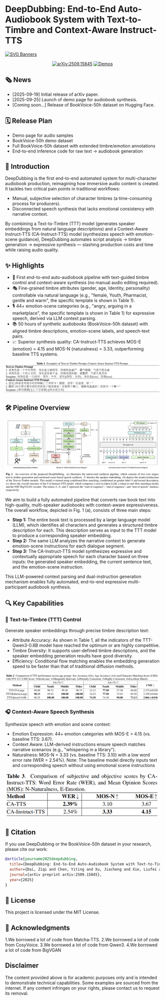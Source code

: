 # DeepDubbing: End-to-End Auto-Audiobook System with Text-to-Timbre and Context-Aware Instruct-TTS

[![SVG Banners](https://svg-banners.vercel.app/api?type=origin&text1=DeepDubbing&text2=💖%20Open%20Source&width=800&height=200)](https://github.com/Akshay090/svg-banners)

<div align="center">
    <a href="https://arxiv.org/abs/2509.15845"><img src="https://img.shields.io/badge/arXiv-2509.15845-b31b1b.svg?logo=arxiv&logoColor=white" alt="arXiv:2509.15845"></a>
    <a href="https://tme-lyra-lab.github.io/DeepDubbing"><img src="https://img.shields.io/badge/Demos-🌐-blue" alt="Demos"></a>
</div>

## 🗞 News

- [2025-09-19] Initial release of arXiv paper.
- [2025-09-25] Launch of demo page for audiobook synthesis.
- [Coming soon...] Release of BookVoice-50h dataset on Hugging Face.

## 🗓️ Release Plan

- Demo page for audio samples
- BookVoice-50h demo dataset
- Full BookVoice-50h dataset with extended timbre/emotion annotations
- End-to-end inference code for raw text → audiobook generation

## 🎯 Introduction

DeepDubbing is the first end-to-end automated system for multi-character audiobook production, reimagining how immersive audio content is created. It tackles two critical pain points in traditional workflows:

- Manual, subjective selection of character timbres (a time-consuming process for producers).
- Disconnected speech synthesis that lacks emotional consistency with narrative context.

By combining a Text-to-Timbre (TTT) model (generates speaker embeddings from natural language descriptions) and a Context-Aware Instruct-TTS (CA-Instruct-TTS) model (synthesizes speech with emotion-scene guidance), DeepDubbing automates script analysis → timbre generation → expressive synthesis — slashing production costs and time while raising audio quality.

## ✨ Highlights

- 🚀 First end-to-end auto-audiobook pipeline with text-guided timbre control and context-aware synthesis (no manual audio editing required).
- 🎭 Fine-grained timbre attributes (gender, age, Identity, personality) controllable via natural language (e.g., "female, Youth, Pharmacist, gentle and warm", the specific template is shown in Table 1).
- 🎙️ 44+ emotion-scene categories (e.g., "angry, arguing in a marketplace", the specific template is shown in Table 1) for expressive speech, derived via LLM context parsing.
- 📚 50 hours of synthetic audiobooks (BookVoice-50h dataset) with aligned timbre descriptions, emotion-scene labels, and speech-text pairs.
- 📈 Superior synthesis quality: CA-Instruct-TTS achieves MOS-E (emotion) = 4.15 and MOS-N (naturalness) = 3.33, outperforming baseline TTS systems.

![Table 1. Examples of Text-to-Timbre Prompt and Context-Aware Instruct-TTS Prompt](table1.png)

## 🛠️ Pipeline Overview

![DeepDubbing Pipeline](figure1.png)

<!-- - Text & Context Parsing:
  - A Large Language Model (LLM) identifies characters and generates Gender|Age|Personality timbre descriptions.
  - The same LLM extracts Emotion|Contextual Scenario instructions from narrative text.
- Text-to-Timbre (TTT) Generation:
  - Conditional Flow Matching (CFM) generates speaker embeddings from text descriptions.
  - Uses Qwen3-Embedding-0.6B for text encoding + FiLM/SALN for multi-level conditioning.
- Context-Aware Instruct-TTS Synthesis:
  - Fuses speaker embedding, dialogue text, and emotion instructions via a Transformer-based acoustic model.
  - NSF-BigVGAN vocoder generates final speech audio. -->

We aim to build a fully automated pipeline that converts raw book text into high-quality, multi-speaker audiobooks with context-aware expressiveness. The overall workflow, depicted in Fig. 1 (a), consists of three main steps:

- **Step 1:** The entire book text is processed by a large language model (LLM), which identifies all characters and generates a structured timbre description for each. This description serves as input to the TTT model to produce a corresponding speaker embedding.
- **Step 2:** The same LLM analyzes the narrative context to generate emotion-scene instructions for each dialogue segment.
- **Step 3:** The CA-Instruct-TTS model synthesizes expressive and contextually appropriate speech for each character based on three inputs: the generated speaker embedding, the current sentence text, and the emotion-scene instruction.

This LLM-powered context parsing and dual-instruction generation mechanism enables fully automated, end-to-end expressive multi-participant audiobook synthesis.

## 🔍 Key Capabilities

### 🎤 Text-to-Timbre (TTT) Control

Generate speaker embeddings through precise timbre description text:

- Attribute Accuracy: As shown in Table 1, all the indicators of the TTT-Qwen3-0.6B model have reached the optimum or are highly competitive.
- Timbre Diversity: It supports user-defined timbre descriptions, and the speaker embedding generation results have good diversity.
- Efficiency: Conditional flow matching enables the embedding generation speed to be faster than that of traditional diffusion methods.

![Table 2. Comparison of TTT performance across age groups: Sex Accuracy (SA), Age Accuracy (AA) and Character Matching Score (CMS) with 95% CI ( CMS Score: 0=Irrelevant, 1=Marginally Relevant, 2=Partially Consistent, 3=Highly Consistent, 4=Excellent Match)](table2.png)

### 🎧 Context-Aware Speech Synthesis

Synthesize speech with emotion and scene context:

- Emotion Expression: 44+ emotion categories with MOS-E = 4.15 (vs. baseline TTS: 3.67).
- Context Aware: LLM-derived instructions ensure speech matches narrative scenarios (e.g., "whispering in a library").
- Naturalness: MOS-N = 3.33 (vs. baseline TTS: 3.10) with a low word error rate (WER = 2.54%).
  Note: The baseline model directly inputs text and corresponding speech without using emotional scene instructions

<p align="center"><img src="table3.png" width="700" alt="Table 3. Comparison of subjective and objective scores by CA-Instruct-TTS: Word Error Rate (WER), and Mean Opinion Scores(MOS): N-Naturalness, E-Emotion."></p>

## 📝 Citation

If you use DeepDubbing or the BookVoice-50h dataset in your research, please cite our work:

```bibtex
@article{yourname2025deepdubbing,
  title={DeepDubbing: End-to-End Auto-Audiobook System with Text-to-Timbre and Context-Aware Instruct-TTS},
  author={Dai, Ziqi and Chen, Yiting and Xu, Jiacheng and Xie, Liufei and Wang, Yuchen and Yang, Zhenchuan and Bai, Bingsong and Gao, Yangsheng and Zhou, Wenjiang and Zhao, Weifeng and Zhou, Ruohua },
  journal={arXiv preprint arXiv:2509.15845},
  year={2025}
}
```

## 📄 License

This project is licensed under the MIT License.

## 🙏 Acknowledgments

1.We borrowed a lot of code from Matcha-TTS.
2.We borrowed a lot of code from CosyVoice.
3.We borrowed a lot of code from Qwen3.
4.We borrowed a lot of code from BigVGAN

## Disclaimer

The content provided above is for academic purposes only and is intended to demonstrate technical capabilities. Some examples are sourced from the internet. If any content infringes on your rights, please contact us to request its removal.
